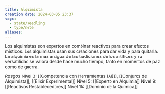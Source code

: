 ```yaml
---
title: Alquimista
creation date: 2024-03-05 23:37
tags:
  - state/seedling
  - type/note
aliases:
---
```

Los alquimistas son expertos en combinar reactivos para crear efectos místicos. Los alquimistas usan sus creaciones para dar vida y para quitarla. La alquimia es la más antigua de las tradiciones de los artífices y su versatilidad se valora desde hace mucho tiempo, tanto en momentos de paz como de guerra.

*Rasgos*
Nivel 3: [[Competencia con Herramientas (Al)]], [[Conjuros de Alquimista]], [[Elixir Experimental]]
Nivel 5: [[Experto en Alquimia]]
Nivel 9:[[Reactivos Restablecedores]]
Nivel 15: [[Dominio de la Química]]

